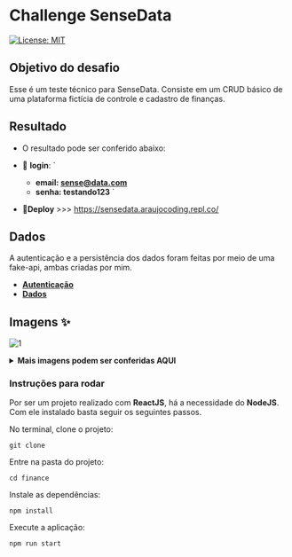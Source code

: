 # Challenge SenseData

[![License: MIT](https://img.shields.io/badge/License-MIT-yellow.svg)](https://github.com/Pereira-Araujo/users-api/blob/main/LICENSE.md)

## Objetivo do desafio

Esse é um teste técnico para SenseData. Consiste em um CRUD básico de uma plataforma fictícia de controle e cadastro de finanças.


## Resultado
- O resultado pode ser conferido abaixo:
- 📌 **login**:
 `
  - **email: sense@data.com**
  - **senha: testando123**
`
  
 - 🎨**Deploy** >>> https://sensedata.araujocoding.repl.co/


## Dados

A autenticação e a persistência dos dados foram feitas por meio de uma fake-api, ambas criadas por mim.
- [**Autenticação**](https://replit.com/@Araujocoding/auth-fake-api#package.json)
- [**Dados**](https://replit.com/@Araujocoding/finance#index.js)

 ## Imagens ✨
 
 ![1](https://user-images.githubusercontent.com/60116988/146416470-a96d71b0-0011-4467-b308-7e52197a559b.png)


<details>
  <summary><b>Mais imagens podem ser conferidas AQUI</b> </summary>
  
  <h2>Versão desktop<h2>

  ![2](https://user-images.githubusercontent.com/60116988/146416506-775e86f9-e36b-43a0-af8e-d92b44961703.png)

![3](https://user-images.githubusercontent.com/60116988/146416512-d07a4d30-45e4-4a71-ae50-438ae1b9743c.png)

![4](https://user-images.githubusercontent.com/60116988/146416522-d89d7908-91fd-4d9e-9099-cb308eb054a6.png)


</details>

### Instruções para rodar
Por ser um projeto realizado com **ReactJS**, há a necessidade do **NodeJS**. Com ele instalado basta seguir os seguintes passos.

No terminal, clone o projeto:
```
git clone 
```

Entre na pasta do projeto:
```
cd finance
```

Instale as dependências:
```
npm install
```

Execute a aplicação:
```
npm run start 
```
